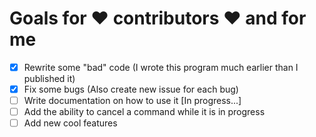 # Goals for ❤️ **contributors** ❤️ and for me
- [x] Rewrite some "bad" code (I wrote this program much earlier than I published it)
- [x] Fix some bugs (Also сreate new issue for each bug)
- [ ] Write documentation on how to use it [In progress...]
- [ ] Add the ability to cancel a command while it is in progress
- [ ] Add new cool features
